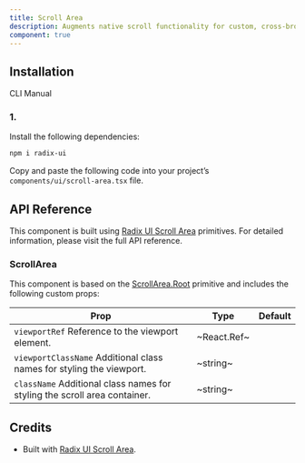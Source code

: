 ```yaml
---
title: Scroll Area
description: Augments native scroll functionality for custom, cross-browser styling.
component: true
---
```


## Installation

  CLI
  Manual

### 1. 
Install the following dependencies:

```bash
npm i radix-ui
```

Copy and paste the following code into your project’s `components/ui/scroll-area.tsx` file.

## API Reference

This component is built using [Radix UI Scroll Area](https://www.radix-ui.com/primitives/docs/components/scroll-area) primitives. For detailed information, please visit the full API reference.

### ScrollArea

This component is based on the [ScrollArea.Root](https://www.radix-ui.com/primitives/docs/components/scroll-area#root) primitive and includes the following custom props:

| **Prop**                                                                                             | **Type**                      | **Default** |
| ---------------------------------------------------------------------------------------------------- | ----------------------------- | ----------- |
| `viewportRef` Reference to the viewport element.                          | ~React.Ref\~ |        |
| `viewportClassName` Additional class names for styling the viewport.      | ~string~                      |        |
| `className` Additional class names for styling the scroll area container. | ~string~                      |        |

## Credits

- Built with [Radix UI Scroll Area](https://www.radix-ui.com/primitives/docs/components/scroll-area).